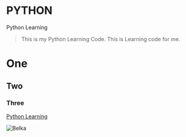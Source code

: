 # PYTHON
Python Learning

> This is my Python Learning Code. This is Learning code for me.

# One

## Two

### Three
[Python Learning](https://stepprogrammer.github.io/PYTHON/)

![Belka](https://stepprogrammer.github.io/PYTHON/images/8931914_belka.jpg)